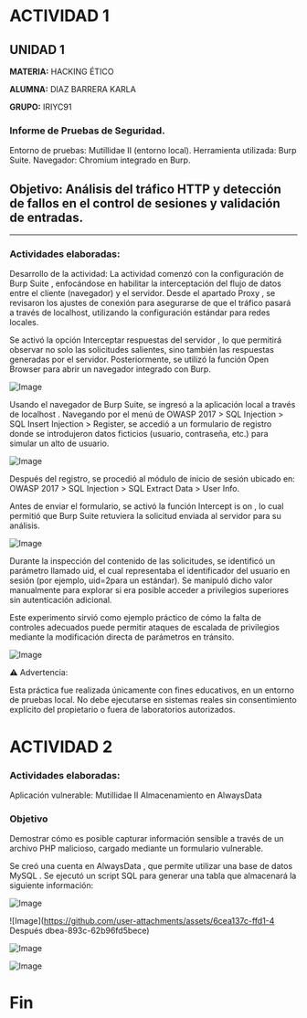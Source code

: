 # ACTIVIDAD 1  
## UNIDAD 1  
**MATERIA:** HACKING  ÉTICO 

**ALUMNA:** DIAZ BARRERA KARLA

**GRUPO:** IRIYC91

### Informe de Pruebas de Seguridad.
Entorno de pruebas: Mutillidae II (entorno local). 
Herramienta utilizada: Burp Suite. Navegador: Chromium integrado en Burp. 

Objetivo: Análisis del tráfico HTTP y detección de fallos en el control de sesiones y validación de entradas.
--  

---

### Actividades elaboradas:  

Desarrollo de la actividad:
La actividad comenzó con la configuración de Burp Suite , enfocándose en habilitar la interceptación del flujo de datos entre el cliente (navegador) y el servidor. Desde el apartado Proxy , se revisaron los ajustes de conexión para asegurarse de que el tráfico pasará a través de localhost, utilizando la configuración estándar para redes locales.

Se activó la opción Interceptar respuestas del servidor , lo que permitirá observar no solo las solicitudes salientes, sino también las respuestas generadas por el servidor. Posteriormente, se utilizó la función Open Browser para abrir un navegador integrado con Burp.

![Image](https://github.com/user-attachments/assets/0e4fac0e-9f20-45e2-bc86-8efbf9ba7e8c)



Usando el navegador de Burp Suite, se ingresó a la aplicación local a través de localhost . Navegando por el menú de OWASP 2017 > SQL Injection > SQL Insert Injection > Register,
se accedió a un formulario de registro donde se introdujeron datos ficticios (usuario, contraseña, etc.) para simular un alto de usuario.

![Image](https://github.com/user-attachments/assets/486d4013-1c20-472c-90b0-645a4d2c7077)



Después del registro, se procedió al módulo de inicio de sesión ubicado en:
OWASP 2017 > SQL Injection > SQL Extract Data > User Info.

Antes de enviar el formulario, se activó la función Intercept is on , lo cual permitió que Burp Suite retuviera la solicitud enviada al servidor para su análisis.

![Image](https://github.com/user-attachments/assets/87d29380-2ce7-4d71-9634-5ad71de54f1c)



Durante la inspección del contenido de las solicitudes, se identificó un parámetro llamado uid, el cual representaba el identificador del usuario en sesión (por ejemplo, uid=2para un estándar). Se manipuló dicho valor manualmente para explorar si era posible acceder a privilegios superiores sin autenticación adicional.

Este experimento sirvió como ejemplo práctico de cómo la falta de controles adecuados puede permitir ataques de escalada de privilegios mediante la modificación directa de parámetros en tránsito.

![Image](https://github.com/user-attachments/assets/d18dc91d-a272-41b3-b09c-166a3922a9db) 



⚠️ Advertencia:

Esta práctica fue realizada únicamente con fines educativos, en un entorno de pruebas local.
No debe ejecutarse en sistemas reales sin consentimiento explícito del propietario o fuera de laboratorios autorizados.

# ACTIVIDAD 2
### Actividades elaboradas: 
Aplicación vulnerable: Mutillidae II
Almacenamiento en AlwaysData
### Objetivo 
Demostrar cómo es posible capturar información sensible a través de un archivo PHP malicioso, cargado mediante un formulario vulnerable.

Se creó una cuenta en AlwaysData , que permite utilizar una base de datos MySQL .
Se ejecutó un script SQL para generar una tabla que almacenará la siguiente información:

![Image](https://github.com/user-attachments/assets/6cea137c-ffd1-4bea-893c-62b96fd5bece)

![Image](https://github.com/user-attachments/assets/6cea137c-ffd1-4
Después dbea-893c-62b96fd5bece)

![Image](https://github.com/user-attachments/assets/97f849ab-4587-4115-97dd-43d163e3c376)

![Image](https://github.com/user-attachments/assets/2f202e28-5d36-4867-8637-8600e1d95aee)


# Fin

